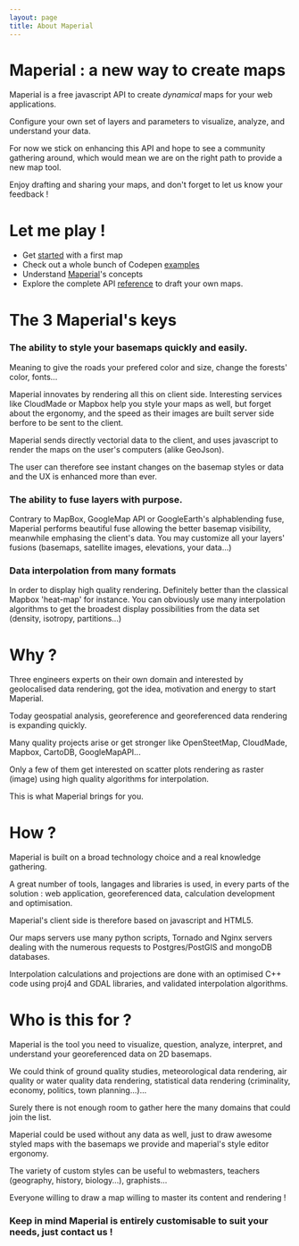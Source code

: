 ```yaml
---
layout: page
title: About Maperial
---
```


# Maperial : a new way to create maps

Maperial is a free javascript API to create *dynamical* maps for your web
applications.

Configure your own set of layers and parameters to visualize, analyze, and understand your data.

For now we stick on enhancing this API and hope to see a community
gathering around, which would mean we are on the right path to provide a new
map tool.

Enjoy drafting and sharing your maps, and don't forget
to let us know your feedback !

# Let me play !
- Get [started](#getting-started) with a first map
- Check out a whole bunch of Codepen [examples](http://codepen.io/chrisdugne/)
- Understand [Maperial](./concepts.md)'s concepts
- Explore the complete API [reference](http://static.maperial.com/doc)
to draft your own maps.



# The 3 Maperial's keys

### The ability to **style your basemaps** quickly and easily.

Meaning to give the roads your prefered color and size, change the forests' color, fonts...

Maperial innovates by rendering all this on client side. Interesting services like CloudMade or Mapbox help you style your maps as well, but forget about the ergonomy, and the speed as their images are built server side berfore to be sent to the client.

Maperial sends directly vectorial data to the client, and uses javascript to render the maps on the user's computers (alike GeoJson).

The user can therefore see instant changes on the basemap styles or data and the UX is enhanced more than ever.

### The ability to **fuse layers** with purpose.

Contrary to MapBox, GoogleMap API or GoogleEarth's alphablending fuse, Maperial performs beautiful fuse allowing the better basemap visibility, meanwhile emphasing the client's data. You may customize all your layers' fusions (basemaps, satellite images, elevations, your data...)

### **Data interpolation from many formats**

In order to display high quality rendering. Definitely better than the classical Mapbox 'heat-map' for instance. You can obviously use many interpolation algorithms to get the broadest display possibilities from the data set (density, isotropy, partitions...)




# Why ?

Three engineers experts on their own domain and interested by geolocalised data rendering, got the idea, motivation and energy to start Maperial.

Today geospatial analysis, georeference and georeferenced data rendering is expanding quickly.

Many quality projects arise or get stronger like OpenSteetMap, CloudMade, Mapbox, CartoDB, GoogleMapAPI...

Only a few of them get interested on scatter plots rendering as raster (image) using high quality algorithms for interpolation.

This is what Maperial brings for you.



# How ?

Maperial is built on a broad technology choice and a real knowledge gathering.

A great number of tools, langages and libraries is used, in every parts of the solution : web application, georeferenced data, calculation development and optimisation.

Maperial's client side is therefore based on javascript and HTML5.

Our maps servers use many python scripts, Tornado and Nginx servers dealing with the numerous requests to Postgres/PostGIS and mongoDB databases.

Interpolation calculations and projections are done with an optimised C++ code using proj4 and GDAL libraries, and validated interpolation algorithms.


# Who is this for ?

Maperial is the tool you need to visualize, question, analyze, interpret, and understand your georeferenced data on 2D basemaps.

We could think of ground quality studies, meteorological data rendering, air quality or water quality data rendering, statistical data rendering (criminality, economy, politics, town planning...)...

Surely there is not enough room to gather here the many domains that could join the list.

Maperial could be used without any data as well, just to draw awesome styled maps with the basemaps we provide and maperial's style editor ergonomy.

The variety of custom styles can be useful to webmasters, teachers (geography, history, biology...), graphists...

Everyone willing to draw a map willing to master its content and rendering !

### Keep in mind Maperial is entirely customisable to suit your needs, just contact us !
